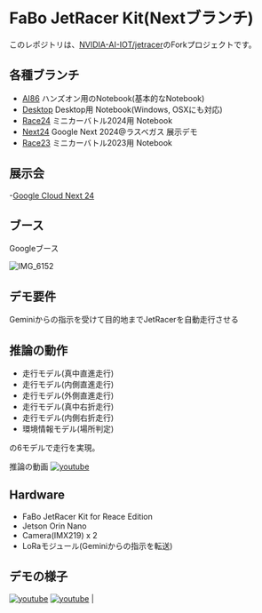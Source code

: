# FaBo JetRacer Kit(Nextブランチ)

このレポジトリは、[NVIDIA-AI-IOT/jetracer](http://github.com/NVIDIA-AI-IOT/jetracer)のForkプロジェクトです。

## 各種ブランチ

- [AI86](https://github.com/FaBoPlatform/jetracer/tree/AI86) ハンズオン用のNotebook(基本的なNotebook)
- [Desktop](https://github.com/FaBoPlatform/jetracer/tree/Desktop) Desktop用 Notebook(Windows, OSXにも対応)
- [Race24](https://github.com/FaBoPlatform/jetracer/tree/Race24) ミニカーバトル2024用 Notebook
- [Next24](https://github.com/FaBoPlatform/jetracer/tree/Next24) Google Next 2024@ラスベガス 展示デモ
- [Race23](https://github.com/FaBoPlatform/jetracer/tree/Race23) ミニカーバトル2023用 Notebook
  
## 展示会

-[Google Cloud Next 24](https://cloud.withgoogle.com/next)

## ブース

Googleブース

![IMG_6152](https://github.com/user-attachments/assets/ef42495b-f47a-4ebd-aea7-7edd7cba4a39)

## デモ要件

Geminiからの指示を受けて目的地までJetRacerを自動走行させる

## 推論の動作

- 走行モデル(真中直進走行)
- 走行モデル(内側直進走行)
- 走行モデル(外側直進走行)
- 走行モデル(真中右折走行)
- 走行モデル(内側右折走行)
- 環境情報モデル(場所判定)

の6モデルで走行を実現。

推論の動画
[![youtube](https://img.youtube.com/vi/pLzW4NR5-y8/default.jpg)](https://www.youtube.com/watch?v=pLzW4NR5-y8)

## Hardware

- FaBo JetRacer Kit for Reace Edition
- Jetson Orin Nano
- Camera(IMX219) x 2
- LoRaモジュール(Geminiからの指示を転送)

## デモの様子

[![youtube](https://img.youtube.com/vi/cO0iVCv9cfI/default.jpg)](https://www.youtube.com/watch?v=cO0iVCv9cfI)   [![youtube](https://img.youtube.com/vi/RqErJ61W3Jw/default.jpg)](https://www.youtube.com/watch?v=RqErJ61W3Jw) |


